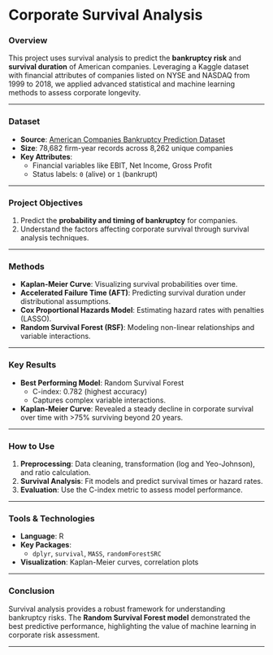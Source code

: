 # Corporate Survival Analysis

### Overview
This project uses survival analysis to predict the **bankruptcy risk** and **survival duration** of American companies. Leveraging a Kaggle dataset with financial attributes of companies listed on NYSE and NASDAQ from 1999 to 2018, we applied advanced statistical and machine learning methods to assess corporate longevity.

---

### Dataset
- **Source**: [American Companies Bankruptcy Prediction Dataset](https://www.kaggle.com/datasets/utkarshx27/american-companies-bankruptcy-prediction-dataset)  
- **Size**: 78,682 firm-year records across 8,262 unique companies  
- **Key Attributes**:
  - Financial variables like EBIT, Net Income, Gross Profit
  - Status labels: `0` (alive) or `1` (bankrupt)

---

### Project Objectives
1. Predict the **probability and timing of bankruptcy** for companies.
2. Understand the factors affecting corporate survival through survival analysis techniques.

---

### Methods
- **Kaplan-Meier Curve**: Visualizing survival probabilities over time.
- **Accelerated Failure Time (AFT)**: Predicting survival duration under distributional assumptions.
- **Cox Proportional Hazards Model**: Estimating hazard rates with penalties (LASSO).
- **Random Survival Forest (RSF)**: Modeling non-linear relationships and variable interactions.

---

### Key Results
- **Best Performing Model**: Random Survival Forest
  - C-index: 0.782 (highest accuracy)
  - Captures complex variable interactions.
- **Kaplan-Meier Curve**: Revealed a steady decline in corporate survival over time with >75% surviving beyond 20 years.

---

### How to Use
1. **Preprocessing**: Data cleaning, transformation (log and Yeo-Johnson), and ratio calculation.
2. **Survival Analysis**: Fit models and predict survival times or hazard rates.
3. **Evaluation**: Use the C-index metric to assess model performance.

---

### Tools & Technologies
- **Language**: R
- **Key Packages**:
  - `dplyr`, `survival`, `MASS`, `randomForestSRC`
- **Visualization**: Kaplan-Meier curves, correlation plots

---

### Conclusion
Survival analysis provides a robust framework for understanding bankruptcy risks. The **Random Survival Forest model** demonstrated the best predictive performance, highlighting the value of machine learning in corporate risk assessment.

---

